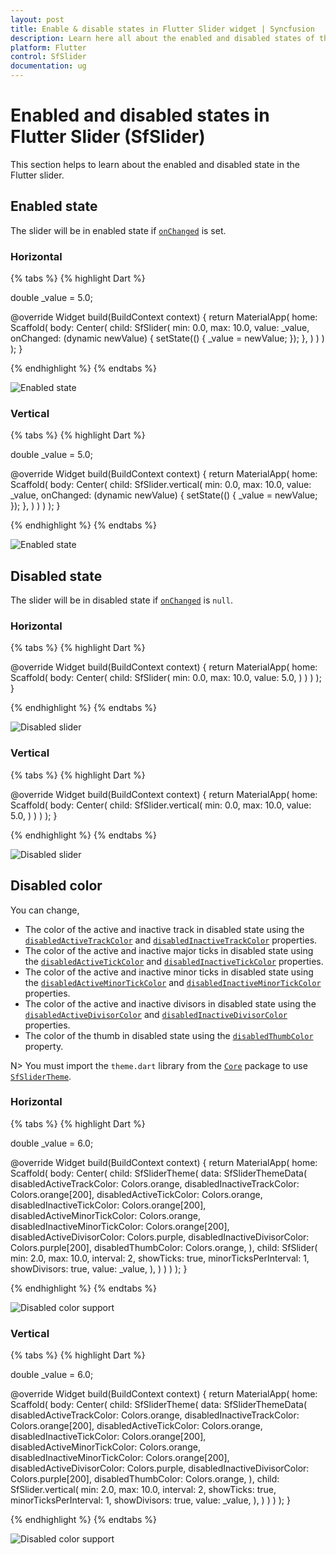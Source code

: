 ```yaml
---
layout: post
title: Enable & disable states in Flutter Slider widget | Syncfusion
description: Learn here all about the enabled and disabled states of the Syncfusion Flutter Slider (SfSlider) widget and how to customize them.
platform: Flutter
control: SfSlider
documentation: ug
---
```


# Enabled and disabled states in Flutter Slider (SfSlider)

This section helps to learn about the enabled and disabled state in the Flutter slider.

## Enabled state

The slider will be in enabled state if [`onChanged`](https://pub.dev/documentation/syncfusion_flutter_sliders/latest/sliders/SfSlider/onChanged.html) is set.

### Horizontal

{% tabs %}
{% highlight Dart %}

double _value = 5.0;

@override
Widget build(BuildContext context) {
  return MaterialApp(
      home: Scaffold(
          body: Center(
              child: SfSlider(
                min: 0.0,
                max: 10.0,
                value: _value,
                onChanged: (dynamic newValue) {
                  setState(() {
                    _value = newValue;
                  });
                },
              )
          )
      )
  );
}

{% endhighlight %}
{% endtabs %}

![Enabled state](images/enabled-and-disabled/enabled-state.png)

### Vertical

{% tabs %}
{% highlight Dart %}

double _value = 5.0;

@override
Widget build(BuildContext context) {
  return MaterialApp(
      home: Scaffold(
          body: Center(
              child: SfSlider.vertical(
                min: 0.0,
                max: 10.0,
                value: _value,
                onChanged: (dynamic newValue) {
                  setState(() {
                    _value = newValue;
                  });
                },
              )
          )
      )
  );
}

{% endhighlight %}
{% endtabs %}

![Enabled state](images/enabled-and-disabled/vertical-enabled-state.png)


## Disabled state

The slider will be in disabled state if [`onChanged`](https://pub.dev/documentation/syncfusion_flutter_sliders/latest/sliders/SfSlider/onChanged.html) is `null`.

### Horizontal

{% tabs %}
{% highlight Dart %}

@override
Widget build(BuildContext context) {
  return MaterialApp(
      home: Scaffold(
          body: Center(
              child: SfSlider(
                min: 0.0,
                max: 10.0,
                value: 5.0,
              )
          )
      )
  );
}

{% endhighlight %}
{% endtabs %}

![Disabled slider](images/enabled-and-disabled/disabled-state.png)

### Vertical

{% tabs %}
{% highlight Dart %}

@override
Widget build(BuildContext context) {
  return MaterialApp(
      home: Scaffold(
          body: Center(
              child: SfSlider.vertical(
                min: 0.0,
                max: 10.0,
                value: 5.0,
              )
          )
      )
  );
}

{% endhighlight %}
{% endtabs %}

![Disabled slider](images/enabled-and-disabled/vertical-disabled-state.png)


## Disabled color

You can change,

* The color of the active and inactive track in disabled state using the [`disabledActiveTrackColor`](https://pub.dev/documentation/syncfusion_flutter_core/latest/theme/SfSliderThemeData/disabledActiveTrackColor.html) and [`disabledInactiveTrackColor`](https://pub.dev/documentation/syncfusion_flutter_core/latest/theme/SfSliderThemeData/disabledInactiveTrackColor.html) properties.
* The color of the active and inactive major ticks in disabled state using the [`disabledActiveTickColor`](https://pub.dev/documentation/syncfusion_flutter_core/latest/theme/SfSliderThemeData/disabledActiveTickColor.html) and [`disabledInactiveTickColor`](https://pub.dev/documentation/syncfusion_flutter_core/latest/theme/SfSliderThemeData/disabledInactiveTickColor.html) properties.
* The color of the active and inactive minor ticks in disabled state using the [`disabledActiveMinorTickColor`](https://pub.dev/documentation/syncfusion_flutter_core/latest/theme/SfSliderThemeData/disabledActiveMinorTickColor.html) and [`disabledInactiveMinorTickColor`](https://pub.dev/documentation/syncfusion_flutter_core/latest/theme/SfSliderThemeData/disabledInactiveMinorTickColor.html) properties.
* The color of the active and inactive divisors in disabled state using the [`disabledActiveDivisorColor`](https://pub.dev/documentation/syncfusion_flutter_core/latest/theme/SfSliderThemeData/disabledActiveDivisorColor.html) and [`disabledInactiveDivisorColor`](https://pub.dev/documentation/syncfusion_flutter_core/latest/theme/SfSliderThemeData/disabledInactiveDivisorColor.html) properties.
* The color of the thumb in disabled state using the [`disabledThumbColor`](https://pub.dev/documentation/syncfusion_flutter_core/latest/theme/SfSliderThemeData/disabledThumbColor.html) property.

N> You must import the `theme.dart` library from the [`Core`](https://pub.dev/packages/syncfusion_flutter_core) package to use [`SfSliderTheme`](https://pub.dev/documentation/syncfusion_flutter_core/latest/theme/SfSliderTheme-class.html).

### Horizontal

{% tabs %}
{% highlight Dart %}

double _value = 6.0;

@override
Widget build(BuildContext context) {
  return MaterialApp(
      home: Scaffold(
          body: Center(
              child: SfSliderTheme(
                data: SfSliderThemeData(
                  disabledActiveTrackColor: Colors.orange,
                  disabledInactiveTrackColor: Colors.orange[200],
                  disabledActiveTickColor: Colors.orange,
                  disabledInactiveTickColor: Colors.orange[200],
                  disabledActiveMinorTickColor: Colors.orange,
                  disabledInactiveMinorTickColor: Colors.orange[200],
                  disabledActiveDivisorColor: Colors.purple,
                  disabledInactiveDivisorColor: Colors.purple[200],
                  disabledThumbColor: Colors.orange,
                ),
                child: SfSlider(
                  min: 2.0,
                  max: 10.0,
                  interval: 2,
                  showTicks: true,
                  minorTicksPerInterval: 1,
                  showDivisors: true,
                  value: _value,
                ),
              )
          )
      )
  );
}

{% endhighlight %}
{% endtabs %}

![Disabled color support](images/enabled-and-disabled/slider-disabled-color.png)

### Vertical

{% tabs %}
{% highlight Dart %}

double _value = 6.0;

@override
Widget build(BuildContext context) {
  return MaterialApp(
      home: Scaffold(
          body: Center(
              child: SfSliderTheme(
                data: SfSliderThemeData(
                  disabledActiveTrackColor: Colors.orange,
                  disabledInactiveTrackColor: Colors.orange[200],
                  disabledActiveTickColor: Colors.orange,
                  disabledInactiveTickColor: Colors.orange[200],
                  disabledActiveMinorTickColor: Colors.orange,
                  disabledInactiveMinorTickColor: Colors.orange[200],
                  disabledActiveDivisorColor: Colors.purple,
                  disabledInactiveDivisorColor: Colors.purple[200],
                  disabledThumbColor: Colors.orange,
                ),
                child: SfSlider.vertical(
                  min: 2.0,
                  max: 10.0,
                  interval: 2,
                  showTicks: true,
                  minorTicksPerInterval: 1,
                  showDivisors: true,
                  value: _value,
                ),
              )
          )
      )
  );
}

{% endhighlight %}
{% endtabs %}

![Disabled color support](images/enabled-and-disabled/vertical-slider-disabled-color.png)
